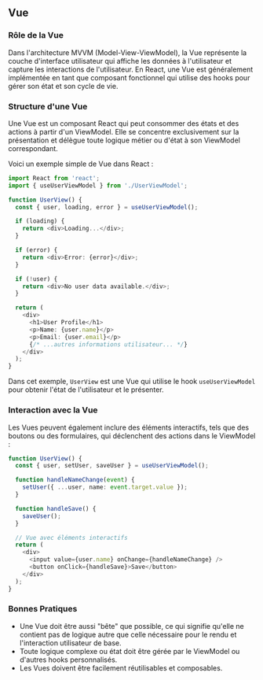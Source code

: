 ## Vue

### Rôle de la Vue

Dans l'architecture MVVM (Model-View-ViewModel), la Vue représente la couche d'interface utilisateur qui affiche les données à l'utilisateur et capture les interactions de l'utilisateur. En React, une Vue est généralement implémentée en tant que composant fonctionnel qui utilise des hooks pour gérer son état et son cycle de vie.

### Structure d'une Vue

Une Vue est un composant React qui peut consommer des états et des actions à partir d'un ViewModel. Elle se concentre exclusivement sur la présentation et délègue toute logique métier ou d'état à son ViewModel correspondant.

Voici un exemple simple de Vue dans React :
```ts
import React from 'react';
import { useUserViewModel } from './UserViewModel';

function UserView() {
  const { user, loading, error } = useUserViewModel();

  if (loading) {
    return <div>Loading...</div>;
  }

  if (error) {
    return <div>Error: {error}</div>;
  }

  if (!user) {
    return <div>No user data available.</div>;
  }

  return (
    <div>
      <h1>User Profile</h1>
      <p>Name: {user.name}</p>
      <p>Email: {user.email}</p>
      {/* ...autres informations utilisateur... */}
    </div>
  );
}
```

Dans cet exemple, `UserView` est une Vue qui utilise le hook `useUserViewModel` pour obtenir l'état de l'utilisateur et le présenter.

### Interaction avec la Vue

Les Vues peuvent également inclure des éléments interactifs, tels que des boutons ou des formulaires, qui déclenchent des actions dans le ViewModel :
```ts
function UserView() {
  const { user, setUser, saveUser } = useUserViewModel();

  function handleNameChange(event) {
    setUser({ ...user, name: event.target.value });
  }

  function handleSave() {
    saveUser();
  }

  // Vue avec éléments interactifs
  return (
    <div>
      <input value={user.name} onChange={handleNameChange} />
      <button onClick={handleSave}>Save</button>
    </div>
  );
}
```

### Bonnes Pratiques

-   Une Vue doit être aussi "bête" que possible, ce qui signifie qu'elle ne contient pas de logique autre que celle nécessaire pour le rendu et l'interaction utilisateur de base.
-   Toute logique complexe ou état doit être gérée par le ViewModel ou d'autres hooks personnalisés.
-   Les Vues doivent être facilement réutilisables et composables.